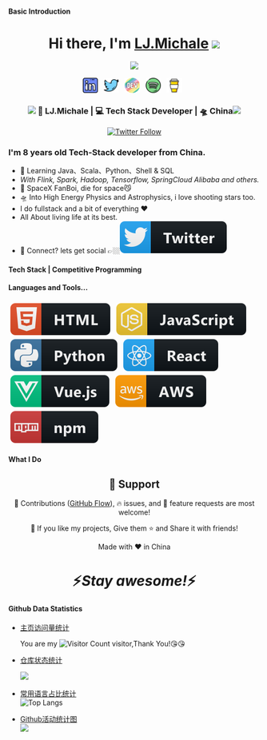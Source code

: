 
#### Basic Introduction
<div align="center">
   <h1>Hi there, I'm <a href="https://github.com/lj-michale">LJ.Michale</a> <img src="https://media.giphy.com/media/hvRJCLFzcasrR4ia7z/giphy.gif" width="25px"> </h1>
   <img src="https://pronoun.cyou/x/y?subject=LJ&object=Michale&height=20"> 
</div>

<p align='center'>
    <a href="https://www.linkedin.com/in/hemant-j-85518a195/"><img height="30" src="https://raw.githubusercontent.com/8bithemant/8bithemant/master/linkedin.png?raw=true"></a>&nbsp;&nbsp;
    <a href="https://twitter.com/8bithemant"><img height="30" src="https://raw.githubusercontent.com/8bithemant/8bithemant/master/twitter.png?raw=true"></a>&nbsp;&nbsp;
    <a href="https://dev.to/hemant"><img height="30" src="https://raw.githubusercontent.com/8bithemant/8bithemant/master/devto.png?raw=true"></a>&nbsp;&nbsp;
    <a href="https://www.facebook.com/trinnwin"><img height="30" src="https://raw.githubusercontent.com/8bithemant/8bithemant/master/spotify.png?raw=true"></a>&nbsp;&nbsp;
    <a href="https://www.coffee.com/hemant"><img height="30" src="https://raw.githubusercontent.com/8bithemant/8bithemant/master/coffee.jpg?raw=true"></a>&nbsp;&nbsp;
</p>

<div align="center">
  <h3><img src="https://media.giphy.com/media/WUlplcMpOCEmTGBtBW/giphy.gif" width="30"> 🙎 LJ.Michale | 💻 Tech Stack Developer | 🛸 China<img src="https://media.giphy.com/media/WUlplcMpOCEmTGBtBW/giphy.gif" width="30"></h3>
</div>

<p align="center">
   <a href="https://twitter.com/_hemant_joshi"><img alt="Twitter Follow" src="https://img.shields.io/twitter/follow/_hemant_joshi?style=for-the-badge&color=09f&labelColor=black&logo=twitter&label=@_hemant_joshi"></a>
   <br> <!-- <a href="https://badges.pufler.dev/visits/mayhemantt/mayhemantt"> <img alt="lj.michale github" src="https://badges.pufler.dev/visits/mayhemantt/mayhemantt"> </a> -->
</p>

<!-- ### Introduce Myself ### -->
<p align="left">
  <h3> I'm 8 years old Tech-Stack developer from China.</h3>
</p>

- 🥀 Learning Java、Scala、Python、Shell & SQL                   
- <i>With Flink, Spark, Hadoop, Tensorflow, SpringCloud Alibaba and others.</i>
- 🔭 SpaceX FanBoi, die for space😼
- 🛸 Into High Energy Physics and Astrophysics, i love shooting stars too.
- I do fullstack and a bit of everything :heart:
- All About living life at its best.
- 💬 Connect? lets get social 👉🏼[<img src="https://raw.githubusercontent.com/8bithemant/8bithemant/master/svg/social/twitter.svg" >](https://twitter.com/_hemant_joshi)

<p align="left">
  <h4> Tech Stack | Competitive Programming </h4>
</p>

#### Languages and Tools...
<p align="left">
  <!-- For more icons please follow  https://github.com/MikeCodesDotNET/ColoredBadges -->
  <img src="https://raw.githubusercontent.com/8bithemant/8bithemant/master/svg/dev/languages/html.svg" alt="html" style="vertical-align:top; margin:4px">    
  <img src="https://raw.githubusercontent.com/8bithemant/8bithemant/master/svg/dev/languages/js.svg" alt="js" style="vertical-align:top; margin:4px">
  <img src="https://raw.githubusercontent.com/8bithemant/8bithemant/master/svg/dev/languages/python.svg" alt="python" style="vertical-align:top; margin:4px">
  <img src="https://raw.githubusercontent.com/8bithemant/8bithemant/master/svg/dev/frameworks/react.svg" alt="react" style="vertical-align:top; margin:4px">
  <img src="https://raw.githubusercontent.com/8bithemant/8bithemant/master/svg/dev/frameworks/vue.svg" alt="vue" style="vertical-align:top; margin:4px">
  <img src="https://raw.githubusercontent.com/8bithemant/8bithemant/master/svg/dev/services/aws.svg" alt="aws" style="vertical-align:top; margin:4px">
  <img src="https://raw.githubusercontent.com/8bithemant/8bithemant/master/svg/dev/services/npm.svg" alt="npm" style="vertical-align:top; margin:4px">
</p>

<!-- ### - Blogs 🌱 -->
<!--
<p align="left">
  <a href="https://dev.to/hemant">
    <img src="https://raw.githubusercontent.com/8bithemant/8bithemant/master/svg/blogs/devto.svg"> 
  </a>
</p>
-->

#### What I Do     
<h2 align="center">🤝 Support</h2>
  <p align="center">🎀 Contributions (<a href="https://guides.github.com/introduction/flow" title="GitHub flow">GitHub Flow</a>), 🔥 issues, and 🥮 feature requests are most welcome!</p>
  <p align="center">💙 If you like my projects, Give them ⭐ and Share it with friends!</p>
</p>
<p align="center">Made with ❤ in China</p>
<h1 align='center'>⚡️<i>Stay awesome!</i>⚡️</h1>


#### Github Data Statistics
- [主页访问量统计](#主页访问量统计)
    <!-- 主页访问量统计 -->
    You are my ![Visitor Count](https://profile-counter.glitch.me/lj-michale/count.svg) visitor,Thank You!:kissing_heart::kissing_heart:

- [仓库状态统计](#仓库状态统计)                                                                                                       
    <!-- 仓库状态统计 -->
    <p align="left" >
     <a href="https://github.com/lj-michale/github-readme-stats"> 
        <img  src="https://github-readme-stats.vercel.app/api?username=LJ-Michale&&show_icons=true&theme=radical"/>
     </a>
    </p>

- [常用语言占比统计](#常用语言占比统计)                                                                                                                                                         
    ![Top Langs](https://github-readme-stats.vercel.app/api/top-langs/?username=lj-michale&layout=compact&theme=tokyonight)

- [Github活动统计图](#Github活动统计图)                                                                                                                             
    ![](https://github-readme-activity-graph.cyclic.app/graph?username=LJ-Michale&theme=dracula)
